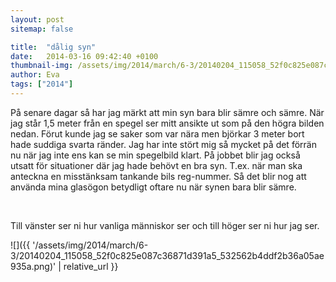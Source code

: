 ```yaml
---
layout: post
sitemap: false

title:  "dålig syn"
date:   2014-03-16 09:42:40 +0100
thumbnail-img: /assets/img/2014/march/6-3/20140204_115058_52f0c825e087c36871d391a5_532562b4ddf2b36a05ae935a.png
author: Eva
tags: ["2014"]
---
```


På senare dagar så har jag märkt att min syn bara blir sämre och sämre. När jag står 1,5 meter från en spegel ser mitt ansikte ut som på den högra bilden nedan. Förut kunde jag se saker som var nära men björkar 3 meter bort hade suddiga svarta ränder. Jag har inte stört mig så mycket på det förrän nu när jag inte ens kan se min spegelbild klart. På jobbet blir jag också utsatt för situationer där jag hade behövt en bra syn. T.ex. när man ska anteckna en misstänksam tankande bils reg-nummer. Så det blir nog att använda mina glasögon betydligt oftare nu när synen bara blir sämre.




 




Till vänster ser ni hur vanliga människor ser och till höger ser ni hur jag ser.

![]({{ '/assets/img/2014/march/6-3/20140204_115058_52f0c825e087c36871d391a5_532562b4ddf2b36a05ae935a.png)'  | relative_url }}

